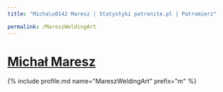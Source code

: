 ```yaml
---
title: "Micha\u0142 Maresz | Statystyki patronite.pl | Patromierz"

permalink: /MareszWeldingArt
---
```


# [Michał Maresz](https://patronite.pl/MareszWeldingArt)

{% include profile.md name="MareszWeldingArt" prefix="m" %}
